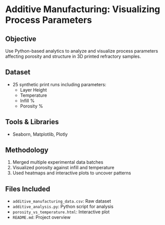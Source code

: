 
#  Additive Manufacturing: Visualizing Process Parameters

## Objective
Use Python-based analytics to analyze and visualize process parameters affecting porosity and structure in 3D printed refractory samples.

## Dataset
- 25 synthetic print runs including parameters:
  - Layer Height
  - Temperature
  - Infill %
  - Porosity %

## Tools & Libraries
- Seaborn, Matplotlib, Plotly

## Methodology
1. Merged multiple experimental data batches
2. Visualized porosity against infill and temperature
3. Used heatmaps and interactive plots to uncover patterns

## Files Included
- `additive_manufacturing_data.csv`: Raw dataset
- `additive_analysis.py`: Python script for analysis
- `porosity_vs_temperature.html`: Interactive plot
- `README.md`: Project overview
